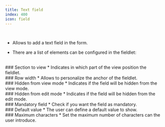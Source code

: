 ```yaml
---
title: Text field
index: 400
icon: field
---
```


    
<br />

* Allows to add a text field in the form.

* There are a list of elements can be configured in the fieldlet:

<br />
### Section to view
* Indicates in which part of the view position the fieldlet.

<br />
### Row width
* Allows to personalize the anchor of the fieldlet.

<br />
### Hidden from view mode
* Indicates if the field will be hidden from the view mode.

<br />
### Hidden from edit mode
* Indicates if the field will be hidden from the edit mode.

<br />
### Mandatory field
* Check if you want the field as mandatory.

<br />
### Default value
* The user can define a default value to show.

<br />
###  Maximum characters
* Set the maximum number of characters can the user introduce.